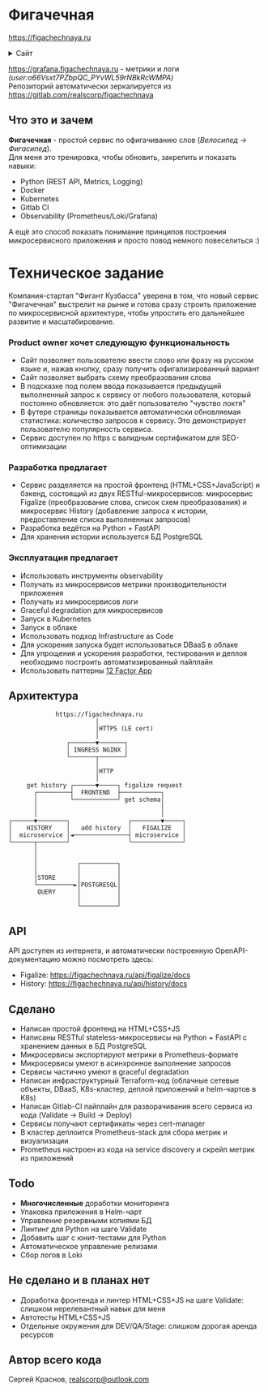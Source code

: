 # Фигачечная
https://figachechnaya.ru

<details>
  <summary>Сайт</summary>
  ![скриншот](https://figachechnaya.hb.bizmrg.com/front.gif)
</details>

https://grafana.figachechnaya.ru - метрики и логи *(user:o66Vsxt7PZbpQC_PYvWL59rNBkRcWMPA)*  
Репозиторий автоматически зеркалируется из https://gitlab.com/realscorp/figachechnaya
## Что это и зачем
**Фигачечная** - простой сервис по офигачиванию слов (*Велосипед -> Фигасипед*).  
Для меня это тренировка, чтобы обновить, закрепить и показать навыки:
- Python (REST API, Metrics, Logging)
- Docker
- Kubernetes
- Gitlab CI
- Observability (Prometheus/Loki/Grafana)  

А ещё это способ показать понимание принципов построения микросервисного приложения и просто повод немного повеселиться :)
# Техническое задание
Компания-стартап "Фигант Кузбасса" уверена в том, что новый сервис "Фигачечная" выстрелит на рынке и готова сразу строить приложение по микросервисной архитектуре, чтобы упростить его дальнейшее развитие и масштабирование.
### Product owner хочет следующую функциональность
- Сайт позволяет пользователю ввести слово или фразу на русском языке и, нажав кнопку, сразу получить офигализированный вариант
- Сайт позволяет выбрать схему преобразования слова
- В подсказке под полем ввода показывается предыдущий выполненный запрос к сервису от любого пользователя, который постоянно обновляется: это даёт пользователю "чувство локтя"
- В футере страницы показывается автоматически обновляемая статистика: количество запросов к сервису. Это демонстрирует пользователю популярность сервиса.
- Сервис доступен по https с валидным сертификатом для SEO-оптимизации
### Разработка предлагает
- Сервис разделяется на простой фронтенд (HTML+CSS+JavaScript) и бэкенд, состоящий из двух RESTful-микросервисов: микросервис Figalize (преобразование слова, список схем преобразования) и микросервис History (добавление запроса к истории, предоставление списка выполненных запросов)
- Разработка ведётся на Python + FastAPI
- Для хранения истории используется БД PostgreSQL
### Эксплуатация предлагает
- Использовать инструменты observability
- Получать из микросервисов метрики производительности приложения
- Получать из микросервисов логи
- Graceful degradation для микросервисов
- Запуск в Kubernetes
- Запуск в облаке
- Использовать подход Infrastructure as Code
- Для ускорения запуска будет использоваться DBaaS в облаке
- Для упрощения и ускорения разработки, тестирования и деплоя необходимо построить автоматизированный пайплайн
- Использовать паттерны [12 Factor App](https://12factor.net/)
## Архитектура
                 https://figachechnaya.ru
                            │
                            │HTTPS (LE cert)
                            │
                    ┌───────▼───────┐
                    │ INGRESS NGINX │
                    └───────┬───────┘
                            │
                            │HTTP
                            │
         get history ┌──────▼─────┐ figalize request
           ┌─────────┤  FRONTEND  ├───────────┐
           │         └────────────┘ get schema│
           │                                  │
           │                                  │
    ┌──────▼────────┐                ┌────────▼─────┐
    │    HISTORY    │   add history  │   FIGALIZE   │
    │  microservice │◄───────────────┤ microservice │
    └──────┬────────┘                └──────────────┘
           │
           │
           │           ┌──────────┐
           │           │          │
           │STORE      │          │
           └──────────►│POSTGRESQL│
            QUERY      │          │
                       │          │
                       └──────────┘
## API
API доступен из интернета, и автоматически построенную OpenAPI-документацию можно посмотреть здесь:
- Figalize: https://figachechnaya.ru/api/figalize/docs
- History: https://figachechnaya.ru/api/history/docs
## Сделано
- Написан простой фронтенд на HTML+CSS+JS
- Написаны RESTful stateless-микросервисы на Python + FastAPI с хранением данных в БД PostgreSQL
- Микросервисы экспортируют метрики в Prometheus-формате
- Микросервисы умеют в асинхронное выполнение запросов
- Сервисы частично умеют в graceful degradation
- Написан инфраструктурный Terraform-код (облачные сетевые объекты, DBaaS, K8s-кластер, деплой приложений и helm-чартов в K8s)
- Написан Gitlab-CI пайплайн для разворачивания всего сервиса из кода (Validate -> Build -> Deploy)
- Сервисы получают сертификаты через cert-manager
- В кластер деплоится Prometheus-stack для сбора метрик и визуализации
- Prometheus настроен из кода на service discovery и скрейп метрик из приложений
## Todo
- **Многочисленные** доработки мониторинга
- Упаковка приложения в Helm-чарт
- Управление резервными копиями БД
- Линтинг для Python на шаге Validate
- Добавить шаг с юнит-тестами для Python
- Автоматическое управление релизами
- Сбор логов в Loki
## Не сделано и в планах нет
- Доработка фронтенда и линтер HTML+CSS+JS на шаге Validate: слишком нерелевантный навык для меня
- Автотесты HTML+CSS+JS
- Отдельные окружения для DEV/QA/Stage: слишком дорогая аренда ресурсов
## Автор всего кода
Сергей Краснов, realscorp@outlook.com